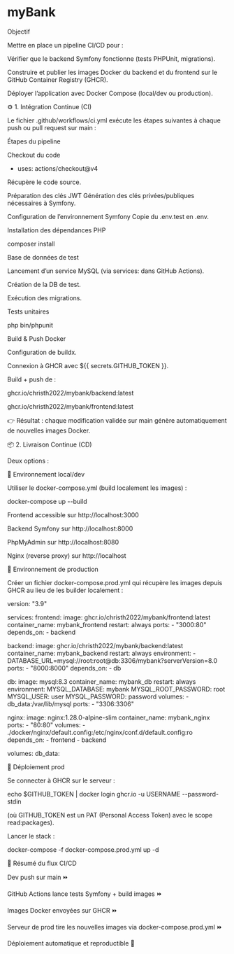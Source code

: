 # myBank
Objectif

Mettre en place un pipeline CI/CD pour :

Vérifier que le backend Symfony fonctionne (tests PHPUnit, migrations).

Construire et publier les images Docker du backend et du frontend sur le GitHub Container Registry (GHCR).

Déployer l’application avec Docker Compose (local/dev ou production).

⚙️ 1. Intégration Continue (CI)

Le fichier .github/workflows/ci.yml exécute les étapes suivantes à chaque push ou pull request sur main :

Étapes du pipeline

Checkout du code

- uses: actions/checkout@v4


Récupère le code source.

Préparation des clés JWT
Génération des clés privées/publiques nécessaires à Symfony.

Configuration de l’environnement Symfony
Copie du .env.test en .env.

Installation des dépendances PHP

composer install


Base de données de test

Lancement d’un service MySQL (via services: dans GitHub Actions).

Création de la DB de test.

Exécution des migrations.

Tests unitaires

php bin/phpunit


Build & Push Docker

Configuration de buildx.

Connexion à GHCR avec ${{ secrets.GITHUB_TOKEN }}.

Build + push de :

ghcr.io/christh2022/mybank/backend:latest

ghcr.io/christh2022/mybank/frontend:latest

👉 Résultat : chaque modification validée sur main génère automatiquement de nouvelles images Docker.

📦 2. Livraison Continue (CD)

Deux options :

🔹 Environnement local/dev

Utiliser le docker-compose.yml (build localement les images) :

docker-compose up --build


Frontend accessible sur http://localhost:3000

Backend Symfony sur http://localhost:8000

PhpMyAdmin sur http://localhost:8080

Nginx (reverse proxy) sur http://localhost

🔹 Environnement de production

Créer un fichier docker-compose.prod.yml qui récupère les images depuis GHCR au lieu de les builder localement :

version: "3.9"

services:
  frontend:
    image: ghcr.io/christh2022/mybank/frontend:latest
    container_name: mybank_frontend
    restart: always
    ports:
      - "3000:80"
    depends_on:
      - backend

  backend:
    image: ghcr.io/christh2022/mybank/backend:latest
    container_name: mybank_backend
    restart: always
    environment:
      - DATABASE_URL=mysql://root:root@db:3306/mybank?serverVersion=8.0
    ports:
      - "8000:8000"
    depends_on:
      - db

  db:
    image: mysql:8.3
    container_name: mybank_db
    restart: always
    environment:
      MYSQL_DATABASE: mybank
      MYSQL_ROOT_PASSWORD: root
      MYSQL_USER: user
      MYSQL_PASSWORD: password
    volumes:
      - db_data:/var/lib/mysql
    ports:
      - "3306:3306"

  nginx:
    image: nginx:1.28.0-alpine-slim
    container_name: mybank_nginx
    ports:
      - "80:80"
    volumes:
      - ./docker/nginx/default.config:/etc/nginx/conf.d/default.config:ro
    depends_on:
      - frontend
      - backend

volumes:
  db_data:

🚀 Déploiement prod

Se connecter à GHCR sur le serveur :

echo $GITHUB_TOKEN | docker login ghcr.io -u USERNAME --password-stdin


(où GITHUB_TOKEN est un PAT (Personal Access Token) avec le scope read:packages).

Lancer le stack :

docker-compose -f docker-compose.prod.yml up -d

🧪 Résumé du flux CI/CD

Dev push sur main ⏩

GitHub Actions lance tests Symfony + build images ⏩

Images Docker envoyées sur GHCR ⏩

Serveur de prod tire les nouvelles images via docker-compose.prod.yml ⏩

Déploiement automatique et reproductible 🎉